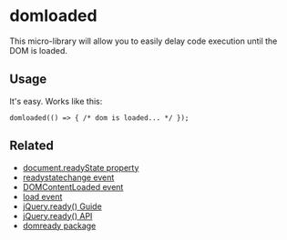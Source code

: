 # domloaded

This micro-library will allow you to easily delay code execution until the DOM is loaded.

## Usage

It's easy. Works like this:

```
domloaded(() => { /* dom is loaded... */ });
```

## Related

- [document.readyState property](https://developer.mozilla.org/en-US/docs/Web/API/Document/readyState)
- [readystatechange event](https://developer.mozilla.org/en-US/docs/Web/API/Document/readystatechange_event)
- [DOMContentLoaded event](https://developer.mozilla.org/en-US/docs/Web/API/Document/DOMContentLoaded_event)
- [load event](https://developer.mozilla.org/en-US/docs/Web/API/Window/load_event)
- [jQuery.ready() Guide](https://learn.jquery.com/using-jquery-core/document-ready/)
- [jQuery.ready() API](https://api.jquery.com/ready/)
- [domready package](https://www.npmjs.com/package/domready)
